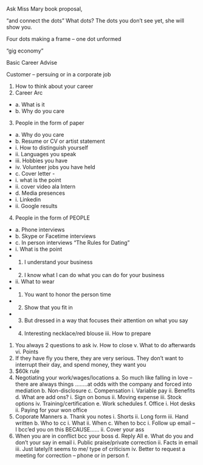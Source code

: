 Ask Miss Mary book proposal, 

“and connect the dots”
What dots?  The dots you don’t see yet, she will show you.

Four dots making a frame – one dot unformed


“gig economy”

Basic Career Advise

Customer – persuing or in a corporate job

1.	How to think about your career
2.	Career Arc
 * a.	What is it
 * b.	Why do you care
3.	People in the form of paper
 * a.	Why do you care
 * b.	Resume or CV or artist statement
  * i.	How to distinguish yourself
  * ii.	Languages you speak
  * iii.	Hobbies you have
  * iv.	Volunteer jobs you have held
 * c.	Cover letter  - 
  * i.	what is the point
  * ii.	cover video ala Intern
 * d.	Media presences
  * i.	Linkedin
  * ii.	Google results
4.	People in the form of PEOPLE
 * a.	Phone interviews
 * b.	Skype or Facetime interviews
 * c.	In person interviews “The Rules for Dating”
  * i.	What is the point
   * 1.	I understand your business
   * 2.	I know what I can do what you can do for your business
  * ii.	What to wear
   * 1.	You want to honor the person time
   * 2.	Show that you fit in
   * 3.	But dressed in a way that focuses their attention on what you say
   * 4.	Interesting necklace/red blouse
iii.	How to prepare
1.	You always 2 questions to ask
iv.	How to close
v.	What to do afterwards
vi.	Points
1.	If they have fly you there, they are very serious.  They don’t want to interrupt their day, and spend money, they want you
2.	$60k rule
5.	Negotiating your work/wages/locations
a.	So much like falling in love – there are always things ……..at odds with the company and forced into mediation
b.	Non-disclosure
c.	Compensation
i.	Variable pay
ii.	Benefits
d.	What are add ons?
i.	Sign on bonus
ii.	Moving expense
iii.	Stock options
iv.	Training/certification
e.	Work schedules
f.	Office 
i.	Hot desks
ii.	Paying for your won office
6.	Coporate Manners
a.	Thank you notes
i.	Shorts
ii.	Long form
iii.	Hand written
b.	Who to cc
i.	What
ii.	When
c.	When to bcc
i.	Follow up email – I bcc’ed you on this BECAUSE……
ii.	Cover your ass
1.	When you are in conflict bcc your boss
d.	Reply All
e.	What do you and don’t your say in email
i.	Public praise/private correction
ii.	Facts in email
iii.	Just lately/it seems to me/ type of criticism
iv.	Better to request a meeting for correction – phone or in person
f.	
